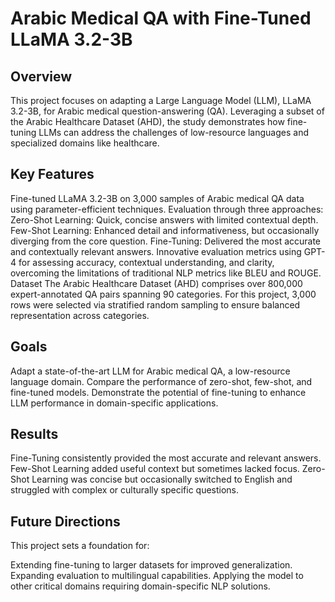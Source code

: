 # Arabic Medical QA with Fine-Tuned LLaMA 3.2-3B
## Overview
This project focuses on adapting a Large Language Model (LLM), LLaMA 3.2-3B, for Arabic medical question-answering (QA). Leveraging a subset of the Arabic Healthcare Dataset (AHD), the study demonstrates how fine-tuning LLMs can address the challenges of low-resource languages and specialized domains like healthcare.

## Key Features
Fine-tuned LLaMA 3.2-3B on 3,000 samples of Arabic medical QA data using parameter-efficient techniques.
Evaluation through three approaches:
Zero-Shot Learning: Quick, concise answers with limited contextual depth.
Few-Shot Learning: Enhanced detail and informativeness, but occasionally diverging from the core question.
Fine-Tuning: Delivered the most accurate and contextually relevant answers.
Innovative evaluation metrics using GPT-4 for assessing accuracy, contextual understanding, and clarity, overcoming the limitations of traditional NLP metrics like BLEU and ROUGE.
Dataset
The Arabic Healthcare Dataset (AHD) comprises over 800,000 expert-annotated QA pairs spanning 90 categories. For this project, 3,000 rows were selected via stratified random sampling to ensure balanced representation across categories.

## Goals
Adapt a state-of-the-art LLM for Arabic medical QA, a low-resource language domain.
Compare the performance of zero-shot, few-shot, and fine-tuned models.
Demonstrate the potential of fine-tuning to enhance LLM performance in domain-specific applications.
## Results
Fine-Tuning consistently provided the most accurate and relevant answers.
Few-Shot Learning added useful context but sometimes lacked focus.
Zero-Shot Learning was concise but occasionally switched to English and struggled with complex or culturally specific questions.
## Future Directions
This project sets a foundation for:

Extending fine-tuning to larger datasets for improved generalization.
Expanding evaluation to multilingual capabilities.
Applying the model to other critical domains requiring domain-specific NLP solutions.
